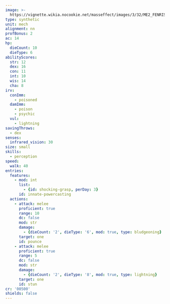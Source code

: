 ```yaml
---
image: >-
  https://vignette.wikia.nocookie.net/masseffect/images/3/32/ME2_FENRIS_Mech.png/revision/latest/scale-to-width-down/350?cb=20120419003938
type: synthetic
unit: mech
alignment: nn
profBonus: 2
ac: 14
hp:
  dieCount: 10
  dieType: 6
abilityScores:
  str: 12
  dex: 16
  con: 11
  int: 10
  wis: 14
  cha: 8
irv:
  conImm:
    - poisoned
  damImm:
    - poison
    - psychic
  vul:
    - lightning
savingThrows:
  - dex
senses:
  infrared_vision: 30
size: small
skills:
  - perception
speed:
  walk: 40
entries:
  features:
    - mod: int
      list:
        - {id: shocking-grasp, perDay: 3}
      id: innate-powercasting
  actions:
    - attack: melee
      proficient: true
      range: 10
      dc: false
      mod: str
      damage:
        - {dieCount: '2', dieType: '6', mod: true, type: bludgeoning}
      target: one
      id: pounce
    - attack: melee
      proficient: true
      range: 5
      dc: false
      mod: str
      damage:
        - {dieCount: '2', dieType: '8', mod: true, type: lightning}
      target: one
      id: stun
cr: '00500'
shields: false
---
```

